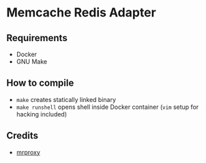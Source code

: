 # Memcache Redis Adapter

## Requirements

- Docker
- GNU Make

## How to compile

- `make` creates statically linked binary
- `make runshell` opens shell inside Docker container (`vim` setup for hacking included)

## Credits

- [mrproxy](https://github.com/zobo/mrproxy)
